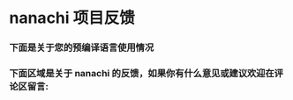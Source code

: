 # nanachi 项目反馈

### 下面是关于您的预编译语言使用情况

<script type="text/javascript" src="http://www.websitegoodies.com/poll.php?id=116285"></script>
<script >
    // 修改提交按钮文案为中文
    document.addEventListener("DOMContentLoaded", function(){
      const els = document.querySelectorAll('form div[align="center"] *');
      if(els.length > 2){
          var button1 = els[0]
          var button2 = els[els.length-1];
          button1.value = "提交投票";
          button1.style.backgroundColor = "#1890ff";
          button1.style.color = "white";
          button1.style.padding = "2px 8px";
          button1.style.cursor = "pointer";
          button2.innerHTML = '查看结果';
      }
    });
</script>

### 下面区域是关于 nanachi 的反馈，如果你有什么意见或建议欢迎在评论区留言:

<div id="container"></div>
<link rel="stylesheet" href="https://imsun.github.io/gitment/style/default.css">
<script src="https://imsun.github.io/gitment/dist/gitment.browser.js"></script>
<script>
var gitment = new Gitment({
  id: '页面 ID', // 可选。默认为 location.href
  owner: 'RubyLouvre',
  repo: 'nanachi',
  oauth: {
    client_id: 'c94e12373b38435e378a',
    client_secret: '497ad5ef73ba031b895f56cc1d73d0bf87d981d3',
  },
})
gitment.render('container')
</script>
